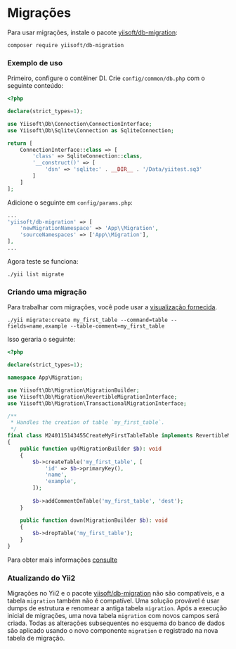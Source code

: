 # Migrações

Para usar migrações, instale o pacote [yiisoft/db-migration](https://github.com/yiisoft/db-migration/):

```shell
composer require yiisoft/db-migration
```

### Exemplo de uso

Primeiro, configure o contêiner DI. Crie `config/common/db.php` com o seguinte conteúdo:

```php
<?php

declare(strict_types=1);

use Yiisoft\Db\Connection\ConnectionInterface;
use Yiisoft\Db\Sqlite\Connection as SqliteConnection;

return [
    ConnectionInterface::class => [
        'class' => SqliteConnection::class,
        '__construct()' => [
            'dsn' => 'sqlite:' . __DIR__ . '/Data/yiitest.sq3'
        ]
    ]
];
```

Adicione o seguinte em `config/params.php`:

```php
...
'yiisoft/db-migration' => [
    'newMigrationNamespace' => 'App\\Migration',
    'sourceNamespaces' => ['App\\Migration'],
],
...
```

Agora teste se funciona:

```shell
./yii list migrate
```

### Criando uma migração

Para trabalhar com migrações, você pode usar a [visualização fornecida](https://github.com/yiisoft/db-migration/tree/master/resources/views).

```shell
./yii migrate:create my_first_table --command=table --fields=name,example --table-comment=my_first_table
```

Isso geraria o seguinte:

```php
<?php

declare(strict_types=1);

namespace App\Migration;

use Yiisoft\Db\Migration\MigrationBuilder;
use Yiisoft\Db\Migration\RevertibleMigrationInterface;
use Yiisoft\Db\Migration\TransactionalMigrationInterface;

/**
 * Handles the creation of table `my_first_table`.
 */
final class M240115143455CreateMyFirstTableTable implements RevertibleMigrationInterface, TransactionalMigrationInterface
{
    public function up(MigrationBuilder $b): void
    {
        $b->createTable('my_first_table', [
            'id' => $b->primaryKey(),
            'name',
            'example',
        ]);
        
        $b->addCommentOnTable('my_first_table', 'dest');
    }

    public function down(MigrationBuilder $b): void
    {
        $b->dropTable('my_first_table');
    }
}
```

Para obter mais informações [consulte](https://github.com/yiisoft/db-migration/tree/master/docs/en)

### Atualizando do Yii2

Migrações no Yii2 e o pacote [yiisoft/db-migration](https://github.com/yiisoft/db-migration/) não são compatíveis,
e a tabela `migration` também não é
compatível.
Uma solução provável é usar dumps de estrutura e renomear a antiga tabela `migration`. Após a execução inicial de
migrações, uma nova tabela `migration` com novos campos será criada. Todas as alterações subsequentes no esquema do banco de dados são
aplicado usando o novo componente `migration` e registrado na nova tabela de migração.